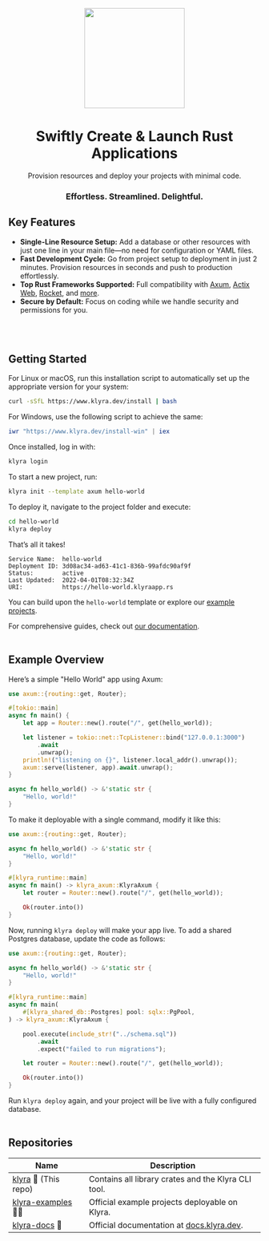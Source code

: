 <!-- markdownlint-disable -->
<p align="center">
<img width="200" src="https://github.com/user-attachments/assets/c9190502-9423-4c6e-8fb5-5aecce4cd85e"/>
</p>

<h1 align="center">Swiftly Create & Launch Rust Applications</h1>
<div align="center">
Provision resources and deploy your projects with minimal code.
</div>

<h3 align="center">Effortless. Streamlined. Delightful.</h3>


## Key Features

- **Single-Line Resource Setup:** Add a database or other resources with just one line in your main file—no need for configuration or YAML files.
- **Fast Development Cycle:** Go from project setup to deployment in just 2 minutes. Provision resources in seconds and push to production effortlessly.
- **Top Rust Frameworks Supported:** Full compatibility with [Axum](https://docs.klyra.dev/examples/axum), [Actix Web](https://docs.klyra.dev/examples/actix), [Rocket](https://docs.klyra.dev/examples/rocket), and [more](https://docs.klyra.dev/examples/other).
- **Secure by Default:** Focus on coding while we handle security and permissions for you.
<br>
<br>

## Getting Started

For Linux or macOS, run this installation script to automatically set up the appropriate version for your system:

```sh
curl -sSfL https://www.klyra.dev/install | bash
```

For Windows, use the following script to achieve the same:

```powershell
iwr "https://www.klyra.dev/install-win" | iex
```

Once installed, log in with:

```sh
klyra login
```

To start a new project, run:

```bash
klyra init --template axum hello-world
```

To deploy it, navigate to the project folder and execute:

```bash
cd hello-world
klyra deploy
```

That’s all it takes!

```text
Service Name:  hello-world
Deployment ID: 3d08ac34-ad63-41c1-836b-99afdc90af9f
Status:        active
Last Updated:  2022-04-01T08:32:34Z
URI:           https://hello-world.klyraapp.rs
```

You can build upon the `hello-world` template or explore our [example projects](https://github.com/klyra-project/klyra-examples).

For comprehensive guides, check out [our documentation](https://docs.klyra.dev).
<br>
<br>

## Example Overview

Here’s a simple "Hello World" app using Axum:

```rust
use axum::{routing::get, Router};

#[tokio::main]
async fn main() {
    let app = Router::new().route("/", get(hello_world));

    let listener = tokio::net::TcpListener::bind("127.0.0.1:3000")
        .await
        .unwrap();
    println!("listening on {}", listener.local_addr().unwrap());
    axum::serve(listener, app).await.unwrap();
}

async fn hello_world() -> &'static str {
    "Hello, world!"
}
```

To make it deployable with a single command, modify it like this:

```rust
use axum::{routing::get, Router};

async fn hello_world() -> &'static str {
    "Hello, world!"
}

#[klyra_runtime::main]
async fn main() -> klyra_axum::KlyraAxum {
    let router = Router::new().route("/", get(hello_world));

    Ok(router.into())
}
```

Now, running `klyra deploy` will make your app live. To add a shared Postgres database, update the code as follows:

```rust
use axum::{routing::get, Router};

async fn hello_world() -> &'static str {
    "Hello, world!"
}

#[klyra_runtime::main]
async fn main(
    #[klyra_shared_db::Postgres] pool: sqlx::PgPool,
) -> klyra_axum::KlyraAxum {

    pool.execute(include_str!("../schema.sql"))
        .await
        .expect("failed to run migrations");

    let router = Router::new().route("/", get(hello_world));

    Ok(router.into())
}
```

Run `klyra deploy` again, and your project will be live with a fully configured database.
<br>
<br>

## Repositories

| Name | Description |
|-|-|
| [klyra](https://github.com/klyra-project/klyra) 🚀 (This repo) | Contains all library crates and the Klyra CLI tool. |
| [klyra-examples](https://github.com/klyra-project/klyra-examples) 👨‍🏫 | Official example projects deployable on Klyra. |
| [klyra-docs](https://docs.klyra.dev/) 📃 | Official documentation at [docs.klyra.dev](https://docs.klyra.dev/). |
<br>
